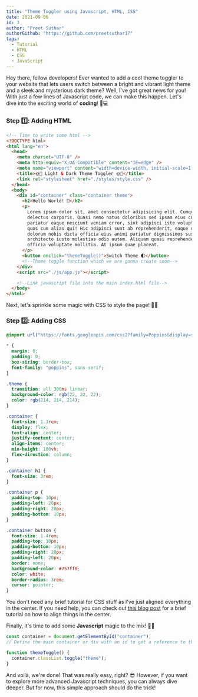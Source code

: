 ```yaml
---
title: "Theme Toggler using Javascript, HTML, CSS"
date: 2021-09-06
id: 3
author: "Preet Suthar"
authorGithub: "https://github.com/preetsuthar17"
tags:
  - Tutorial
  - HTML
  - CSS
  - JavaScript
---
```


Hey there, fellow developers! Ever wanted to add a cool theme toggler to your website that lets users switch between a bright and vibrant light theme and a sleek and mysterious dark theme? Well, I've got great news for you! With just a few lines of Javascript code, we can make this happen. Let's dive into the exciting world of **coding**! 🚀💻

### Step 1️⃣: Adding HTML

```html
<!-- Time to write some html -->
<!DOCTYPE html>
<html lang="en">
  <head>
    <meta charset="UTF-8" />
    <meta http-equiv="X-UA-Compatible" content="IE=edge" />
    <meta name="viewport" content="width=device-width, initial-scale=1.0" />
    <title>🌞🌚 Light & Dark Theme Toggler 🌞🌚</title>
    <link rel="stylesheet" href="./styles/style.css" />
  </head>
  <body>
    <div id="container" class="container theme">
      <h2>Hello World! 👋</h2>
      <p>
        Lorem ipsum dolor sit, amet consectetur adipisicing elit. Cumque veniam
        delectus corporis. Quasi nemo natus doloribus sed ipsam eius cupiditate
        pariatur eaque nesciunt veniam error, sint adipisci iste voluptatibus
        quos cum alias qui! Hic adipisci sunt ab reprehenderit, eaque deleniti
        dolorum nobis dicta officia eius animi pariatur dignissimos suscipit
        architecto iusto molestias odio autem. Aliquam quasi reprehenderit
        officia voluptate mollitia. At ipsum quae placeat.
      </p>
      <button onclick="themeToggle()">Switch Theme 🌓</button>
      <!--Theme toggle function which we are gonna create soon-->
    </div>
    <script src="./js/app.js"></script>

    <!--Link javascript file into the main index.html file-->
  </body>
</html>
```

Next, let's sprinkle some magic with CSS to style the page! 💅✨

### Step 2️⃣: Adding CSS

```css
@import url("https://fonts.googleapis.com/css2?family=Poppins&display=swap");

* {
  margin: 0;
  padding: 0;
  box-sizing: border-box;
  font-family: "poppins", sans-serif;
}

.theme {
  transition: all 300ms linear;
  background-color: rgb(22, 22, 22);
  color: rgb(214, 214, 214);
}

.container {
  font-size: 1.3rem;
  display: flex;
  text-align: center;
  justify-content: center;
  align-items: center;
  min-height: 100vh;
  flex-direction: column;
}

.container h1 {
  font-size: 3rem;
}

.container p {
  padding-top: 10px;
  padding-left: 20px;
  padding-right: 20px;
  padding-bottom: 10px;
}

.container button {
  font-size: 1.4rem;
  padding-top: 10px;
  padding-bottom: 10px;
  padding-right: 20px;
  padding-left: 20px;
  border: none;
  background-color: #757ff8;
  color: white;
  border-radius: 3rem;
  cursor: pointer;
}
```

You don't need any brief tutorial for CSS stuff as I've just aligned everything in the center. If you need help, you can check out [this blog post](https://preetsuthar.me/posts/div-centering-css) for a brief tutorial on how to align things in the center.

Finally, it's time to add some **Javascript** magic to the mix! 🎉🔮

```js
const container = document.getElementById("container");
// Define the main container or div with an id to get a reference to that code.

function themeToggle() {
  container.classList.toggle("theme");
}
```

And voilà, we're done! That was really easy, right? 😎 However, if you want to explore more advanced Javascript techniques, you can always dive deeper. But for now, this simple approach should do the trick!
